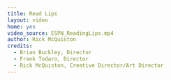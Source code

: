 ```yaml
---
title: Read Lips
layout: video
home: yes
video_source: ESPN_ReadingLips.mp4
author: Rick McQuiston
credits:
  - Brian Buckley, Director
  - Frank Todaro, Director
  - Rick McQuiston, Creative Director/Art Director
---
```

